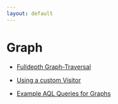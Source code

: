 ```yaml
---
layout: default
---
```

Graph
=====

- [Fulldepth Graph-Traversal](graph-fulldepth-traversal.html)

- [Using a custom Visitor](graph-custom-visitor-from-node-js.html)

- [Example AQL Queries for Graphs](graph-example-actors-and-movies.html)
